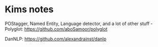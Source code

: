 # Kims notes
POStagger, Named Entity, Language detector, and a lot of other stuff - Polyglot:
https://github.com/aboSamoor/polyglot

DanNLP:
https://github.com/alexandrainst/danlp
